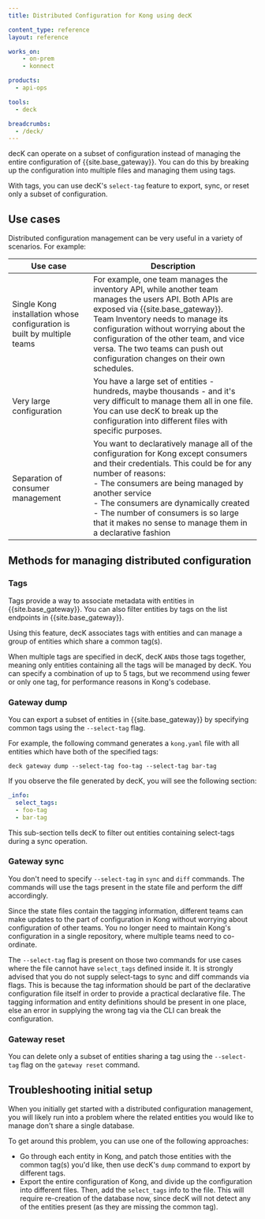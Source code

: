 ```yaml
---
title: Distributed Configuration for Kong using decK

content_type: reference
layout: reference

works_on:
    - on-prem
    - konnect

products:
  - api-ops

tools:
  - deck

breadcrumbs:
  - /deck/
---
```


decK can operate on a subset of configuration instead of
managing the entire configuration of {{site.base_gateway}}.
You can do this by breaking up the configuration into multiple files and managing them using tags.

With tags, you can use decK's `select-tag` feature to export, sync, or reset
only a subset of configuration.

## Use cases

Distributed configuration management can be very useful in a variety of scenarios. 
For example:

| Use case | Description |
|----------|-------------|
| Single Kong installation whose configuration is built by multiple teams | For example, one team manages the inventory API, while another team manages the users API. Both APIs are exposed via {{site.base_gateway}}. <br> Team Inventory needs to manage its configuration without worrying about the configuration of the other team, and vice versa. The two teams can push out configuration changes on their own schedules. |
| Very large configuration | You have a large set of entities - hundreds, maybe thousands - and it's very difficult to manage them all in one file. You can use decK to break up the configuration into different files with specific purposes. |
| Separation of consumer management | You want to declaratively manage all of the configuration for Kong except consumers and their credentials. This could be for any number of reasons: <br> - The consumers are being managed by another service <br> - The consumers are dynamically created <br> - The number of consumers is so large that it makes no sense to manage them in a declarative fashion | 

## Methods for managing distributed configuration

### Tags

Tags provide a way to associate metadata with entities
in {{site.base_gateway}}. You can also filter entities by tags on the list endpoints in {{site.base_gateway}}.

Using this feature, decK associates tags with entities and can manage a group
of entities which share a common tag(s).

When multiple tags are specified in decK, decK `AND`s those tags together,
meaning only entities containing all the tags will be managed by decK.
You can specify a combination of up to 5 tags, but we recommend using
fewer or only one tag, for performance reasons in Kong's codebase.

### Gateway dump 

You can export a subset of entities in {{site.base_gateway}} by specifying common tags
using the `--select-tag` flag.

For example, the following command generates a `kong.yaml` file with all entities 
which have both of the specified tags:

```shell
deck gateway dump --select-tag foo-tag --select-tag bar-tag
```

If you observe the file generated by decK, you will see the following section:

```yaml
_info:
  select_tags:
  - foo-tag
  - bar-tag
```

This sub-section tells decK to filter out entities containing select-tags during
a sync operation.

### Gateway sync

You don't need to specify `--select-tag` in `sync` and `diff` commands.
The commands will use the tags present in the state file and perform the diff
accordingly.

Since the state files contain the tagging information, different teams can
make updates to the part of configuration in Kong without worrying about
configuration of other teams. You no longer need to maintain Kong's
configuration in a single repository, where multiple teams need to
co-ordinate.

The `--select-tag` flag is present on those two commands for use cases where
the file cannot have `select_tags` defined inside it. It is strongly advised
that you do not supply select-tags to sync and diff commands via flags.
This is because the tag information should be part of the declarative
configuration file itself in order to provide a practical declarative file.
The tagging information and entity definitions should be present in one place,
else an error in supplying the wrong tag via the CLI can break the
configuration.

### Gateway reset

You can delete only a subset of entities sharing a tag using the `--select-tag`
flag on the `gateway reset` command.

## Troubleshooting initial setup

When you initially get started with a distributed configuration
management, you will likely run into a problem where the related entities
you would like to manage don't share a single database.

To get around this problem, you can use one of the following approaches:

- Go through each entity in Kong, and patch those entities with the common
  tag(s) you'd like, then use decK's `dump` command to export by different
  tags.
- Export the entire configuration of Kong, and divide up the configuration
  into different files. Then, add the `select_tags` info to the file.
  This will require re-creation of the database now, since decK will not
  detect any of the entities present (as they are missing the common tag).

